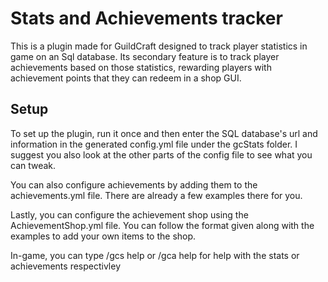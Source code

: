 # Stats and Achievements tracker
This is a plugin made for GuildCraft designed to track player statistics in game on an Sql database.
Its secondary feature is to track player achievements based on those statistics, rewarding players with achievement points that they can redeem in a shop GUI.

## Setup
To set up the plugin, run it once and then enter the SQL database's url and information in the generated
config.yml file under the gcStats folder. I suggest you also look at the other parts of the config file to see what you can tweak.

You can also configure achievements by adding them to the achievements.yml file. There are already a few examples there for you.

Lastly, you can configure the achievement shop using the AchievementShop.yml file. You can follow the format given along with the examples to add your own items to the shop.

In-game, you can type /gcs help or /gca help for help with the stats or achievements respectivley
